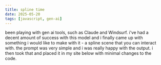```yaml
---
title: spline time
date: 2025-05-20
tags: [javascript, gen-ai]
---
```


been playing with gen ai tools, such as Claude and Windsurf. i've had a decent amount of success with this model and i finally came up with something i would like to make with it - a spline scene that you can interact with. the prompt was very simple and i was really happy with the output. i then took that and placed it in my site below with minimal changes to the code.

<div id="scene"></div>

<script src="https://cdnjs.cloudflare.com/ajax/libs/three.js/r128/three.min.js"></script>

<script>
  // Setup scene, camera, and renderer
  const container = document.getElementById("scene");
  const scene = new THREE.Scene();
  const camera = new THREE.PerspectiveCamera(75, container.clientWidth / container.clientWidth, 0.1, 1000);
  const renderer = new THREE.WebGLRenderer({ antialias: true });

  console.log(container.clientWidth)

  renderer.setSize(container.clientWidth, container.clientWidth);
  renderer.setClearColor(0x87CEEB); // Sky blue background
  container.appendChild(renderer.domElement);

  // Ambient light
  const ambientLight = new THREE.AmbientLight(0x404040, 1.5);
  scene.add(ambientLight);

  // Directional light (like sunlight)
  const directionalLight = new THREE.DirectionalLight(0xFFFFFF, 1);
  directionalLight.position.set(5, 10, 7.5);
  directionalLight.castShadow = true;
  scene.add(directionalLight);

  // Create ground (green plane)
  const groundGeometry = new THREE.PlaneGeometry(50, 50);
  const groundMaterial = new THREE.MeshStandardMaterial({ color: 0x3CB371, side: THREE.DoubleSide });
  const ground = new THREE.Mesh(groundGeometry, groundMaterial);
  ground.rotation.x = Math.PI * -0.5;
  ground.position.y = -2;
  ground.receiveShadow = true;
  scene.add(ground);

  // Colors for the temple
  const stoneColor = 0xB5A642; // Brass/sandstone color
  const stepColor = 0x8B7355;  // Darker for steps/accents
  const templeColor = 0xCDC0B0; // Lighter for main structures

  // Create Aztec Temple
  function createAztecTemple() {
      const temple = new THREE.Group();
      
      // Base layers (pyramidal structure)
      const baseLayerCount = 5;
      let currentWidth = 16;
      let currentHeight = 0.8;
      
      for (let i = 0; i < baseLayerCount; i++) {
          // Create base layer
          const baseGeometry = new THREE.BoxGeometry(currentWidth, currentHeight, currentWidth);
          const baseMaterial = new THREE.MeshStandardMaterial({ color: stoneColor });
          const baseLayer = new THREE.Mesh(baseGeometry, baseMaterial);
          baseLayer.position.y = i * currentHeight;
          baseLayer.castShadow = true;
          baseLayer.receiveShadow = true;
          temple.add(baseLayer);
          
          // Create stairs for each side
          if (i < baseLayerCount - 1) {
              const nextWidth = currentWidth - 2;
              const stairWidth = currentWidth * 0.2;
              const stairDepth = (currentWidth - nextWidth) / 2;
              const stairGeometry = new THREE.BoxGeometry(stairWidth, currentHeight, stairDepth);
              const stairMaterial = new THREE.MeshStandardMaterial({ color: stepColor });
              
              // Front stairs
              const frontStairs = new THREE.Mesh(stairGeometry, stairMaterial);
              frontStairs.position.set(0, i * currentHeight + currentHeight / 2, currentWidth / 2 - stairDepth / 2);
              frontStairs.castShadow = true;
              frontStairs.receiveShadow = true;
              temple.add(frontStairs);
              
              // Back stairs
              const backStairs = new THREE.Mesh(stairGeometry, stairMaterial);
              backStairs.position.set(0, i * currentHeight + currentHeight / 2, -currentWidth / 2 + stairDepth / 2);
              backStairs.castShadow = true;
              backStairs.receiveShadow = true;
              temple.add(backStairs);
              
              // Left stairs
              const leftStairsGeometry = new THREE.BoxGeometry(stairDepth, currentHeight, stairWidth);
              const leftStairs = new THREE.Mesh(leftStairsGeometry, stairMaterial);
              leftStairs.position.set(-currentWidth / 2 + stairDepth / 2, i * currentHeight + currentHeight / 2, 0);
              leftStairs.castShadow = true;
              leftStairs.receiveShadow = true;
              temple.add(leftStairs);
              
              // Right stairs
              const rightStairs = new THREE.Mesh(leftStairsGeometry, stairMaterial);
              rightStairs.position.set(currentWidth / 2 - stairDepth / 2, i * currentHeight + currentHeight / 2, 0);
              rightStairs.castShadow = true;
              rightStairs.receiveShadow = true;
              temple.add(rightStairs);
          }
          
          currentWidth -= 2;
      }
      
      // Temple top (small building)
      const templeTopGeometry = new THREE.BoxGeometry(currentWidth * 0.8, 2, currentWidth * 0.8);
      const templeTopMaterial = new THREE.MeshStandardMaterial({ color: templeColor });
      const templeTop = new THREE.Mesh(templeTopGeometry, templeTopMaterial);
      templeTop.position.y = baseLayerCount * currentHeight + 1;
      templeTop.castShadow = true;
      templeTop.receiveShadow = true;
      temple.add(templeTop);
      
      // Temple door
      const doorGeometry = new THREE.BoxGeometry(1.2, 1.5, 0.5);
      const doorMaterial = new THREE.MeshStandardMaterial({ color: 0x000000 });
      const door = new THREE.Mesh(doorGeometry, doorMaterial);
      door.position.set(0, baseLayerCount * currentHeight + 0.75, currentWidth * 0.4 + 0.25);
      temple.add(door);
      
      // Decorative elements - pillars
      const pillarGeometry = new THREE.CylinderGeometry(0.3, 0.3, 2, 8);
      const pillarMaterial = new THREE.MeshStandardMaterial({ color: stepColor });
      
      // Left pillar
      const leftPillar = new THREE.Mesh(pillarGeometry, pillarMaterial);
      leftPillar.position.set(-currentWidth * 0.3, baseLayerCount * currentHeight + 1, currentWidth * 0.4);
      leftPillar.castShadow = true;
      temple.add(leftPillar);
      
      // Right pillar
      const rightPillar = new THREE.Mesh(pillarGeometry, pillarMaterial);
      rightPillar.position.set(currentWidth * 0.3, baseLayerCount * currentHeight + 1, currentWidth * 0.4);
      rightPillar.castShadow = true;
      temple.add(rightPillar);
      
      // Top decoration
      const topDecorGeometry = new THREE.BoxGeometry(currentWidth * 0.6, 0.8, currentWidth * 0.4);
      const topDecorMaterial = new THREE.MeshStandardMaterial({ color: 0x8B0000 });
      const topDecor = new THREE.Mesh(topDecorGeometry, topDecorMaterial);
      topDecor.position.y = baseLayerCount * currentHeight + 2.5;
      topDecor.castShadow = true;
      temple.add(topDecor);
      
      return temple;
  }

  // Create and add the temple to the scene
  const temple = createAztecTemple();
  scene.add(temple);

  // Position camera
  camera.position.set(0, 10, 20);
  camera.lookAt(0, 5, 0);

  // Original camera position for reset
  const originalPosition = {
      x: camera.position.x,
      y: camera.position.y,
      z: camera.position.z
  };
  
  const originalLookAt = new THREE.Vector3(0, 5, 0);

  // Orbit control variables
  let isDragging = false;
  let previousMousePosition = {
      x: 0,
      y: 0
  };
  let orbitRadius = Math.sqrt(
      camera.position.x * camera.position.x + 
      camera.position.z * camera.position.z
  );
  let angleHorizontal = Math.atan2(camera.position.z, camera.position.x);
  let angleVertical = Math.atan2(
      Math.sqrt(camera.position.x * camera.position.x + camera.position.z * camera.position.z),
      camera.position.y - 5
  );

  // Interaction event listeners
  document.addEventListener('mousedown', onMouseDown);
  document.addEventListener('mouseup', onMouseUp);
  document.addEventListener('mousemove', onMouseMove);
  document.addEventListener('touchstart', onTouchStart, { passive: false });
  document.addEventListener('touchend', onTouchEnd);
  document.addEventListener('touchmove', onTouchMove, { passive: false });
  window.addEventListener('resize', onWindowResize);

  function onMouseDown(event) {
      isDragging = true;
      previousMousePosition = {
          x: event.clientX,
          y: event.clientY
      };
  }

  function onMouseUp() {
      isDragging = false;
      resetCamera();
  }

  function onTouchStart(event) {
      event.preventDefault();
      if (event.touches.length === 1) {
          isDragging = true;
          previousMousePosition = {
              x: event.touches[0].clientX,
              y: event.touches[0].clientY
          };
      }
  }

  function onTouchEnd() {
      isDragging = false;
      resetCamera();
  }

  function resetCamera() {
      // Animate camera back to original position
      const duration = 1000; // Reset duration in ms
      const startTime = Date.now();
      
      const startPosition = {
          x: camera.position.x,
          y: camera.position.y,
          z: camera.position.z
      };
      
      const startLookAt = new THREE.Vector3();
      camera.getWorldDirection(startLookAt);
      startLookAt.multiplyScalar(100).add(camera.position);
      
      function animateReset() {
          const elapsedTime = Date.now() - startTime;
          const progress = Math.min(elapsedTime / duration, 1);
          
          // Ease in-out function
          const easing = progress < 0.5 ? 2 * progress * progress : -1 + (4 - 2 * progress) * progress;
          
          camera.position.x = startPosition.x + (originalPosition.x - startPosition.x) * easing;
          camera.position.y = startPosition.y + (originalPosition.y - startPosition.y) * easing;
          camera.position.z = startPosition.z + (originalPosition.z - startPosition.z) * easing;
          
          camera.lookAt(0, 5, 0);
          
          if (progress < 1) {
              requestAnimationFrame(animateReset);
          }
      }
      
      animateReset();
  }

  function onMouseMove(event) {
      if (!isDragging) return;
      
      const deltaMove = {
          x: event.clientX - previousMousePosition.x,
          y: event.clientY - previousMousePosition.y
      };
      
      handleCameraMovement(deltaMove);
      
      previousMousePosition = {
          x: event.clientX,
          y: event.clientY
      };
  }

  function onTouchMove(event) {
      event.preventDefault();
      if (!isDragging || event.touches.length !== 1) return;
      
      const deltaMove = {
          x: event.touches[0].clientX - previousMousePosition.x,
          y: event.touches[0].clientY - previousMousePosition.y
      };
      
      handleCameraMovement(deltaMove);
      
      previousMousePosition = {
          x: event.touches[0].clientX,
          y: event.touches[0].clientY
      };
  }

  function handleCameraMovement(deltaMove) {
      // Adjust rotation speeds
      const rotationSpeed = 0.005;
      
      // Update angles based on mouse movement
      angleHorizontal -= deltaMove.x * rotationSpeed;
      angleVertical = Math.max(0.1, Math.min(Math.PI - 0.1, angleVertical + deltaMove.y * rotationSpeed));
      
      // Calculate new camera position
      camera.position.x = orbitRadius * Math.cos(angleHorizontal) * Math.sin(angleVertical);
      camera.position.z = orbitRadius * Math.sin(angleHorizontal) * Math.sin(angleVertical);
      camera.position.y = orbitRadius * Math.cos(angleVertical) + 5; // +5 to focus on temple center
      
      // Look at the temple
      camera.lookAt(0, 5, 0);
  }

  function onWindowResize() {
      camera.aspect = container.clientWidth / container.clientWidth;
      camera.updateProjectionMatrix();
      renderer.setSize(container.clientWidth, container.clientWidth);
  }

  // Animation loop
  function animate() {
      requestAnimationFrame(animate);
      renderer.render(scene, camera);
  }

  animate();
</script>
